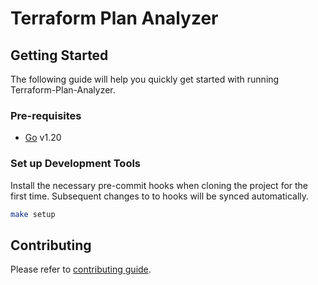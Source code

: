 # Terraform Plan Analyzer

## Getting Started

The following guide will help you quickly get started with running Terraform-Plan-Analyzer.

### Pre-requisites

- [Go](https://golang.org/dl/) v1.20

### Set up Development Tools

Install the necessary pre-commit hooks when cloning the project for the first time. Subsequent changes to to hooks will be synced automatically.

```bash
make setup
```

## Contributing

Please refer to [contributing guide](./CONTRIBUTING.md).
